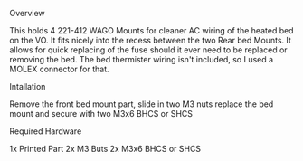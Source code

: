 Overview

This holds 4 221-412 WAGO Mounts for cleaner AC wiring of the heated bed on the VO. It fits nicely into the recess between the two Rear bed Mounts. It allows for quick replacing of the fuse should it ever need to be replaced or removing the bed. The bed thermister wiring isn't included, so I used a MOLEX connector for that.

Intallation

Remove the front bed mount part, slide in two M3 nuts replace the bed mount and secure with two M3x6 BHCS or SHCS

Required Hardware

1x Printed Part
2x M3 Buts
2x M3x6 BHCS or SHCS
